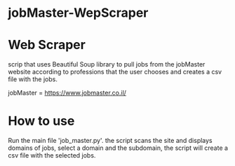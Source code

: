 # jobMaster-WepScraper



# Web Scraper

scrip that uses Beautiful Soup library to pull jobs from the jobMaster 
website according to professions that the user chooses and creates
a csv file with the jobs.

jobMaster = https://www.jobmaster.co.il/

# How to use

Run the main file 'job_master.py'.
the script scans the site and displays domains of jobs,
select a domain and the subdomain,
the script will create a csv file
with the selected jobs.
